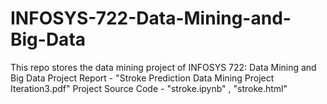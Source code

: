 # INFOSYS-722-Data-Mining-and-Big-Data
This repo stores the data mining project of INFOSYS 722: Data Mining and Big Data
Project Report - "Stroke Prediction Data Mining Project Iteration3.pdf"
Project Source Code - "stroke.ipynb" , "stroke.html"
